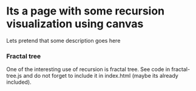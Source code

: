 # Its a page with some recursion visualization using canvas

Lets pretend that some description goes here

### Fractal tree
One of the interesting use of recursion is fractal tree. See code in fractal-tree.js and do not forget to
include it in index.html (maybe its already included).